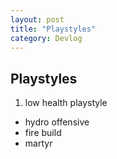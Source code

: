 ```yaml
---
layout: post
title: "Playstyles"
category: Devlog
---
```


## Playstyles

1. low health playstyle

- hydro offensive
- fire build
- martyr
